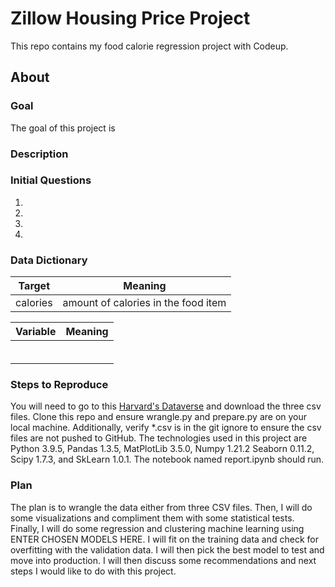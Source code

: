 # Zillow Housing Price Project
This repo contains my food calorie regression project with Codeup.

## About

### Goal
The goal of this project is

### Description


### Initial Questions
1)
2)
3)
4)

### Data Dictionary
<table>
<thead><tr>
<th>Target</th>
<th>Meaning</th>
</tr>
</thead>
<tbody>
<tr>
<td>calories</td>
<td>amount of calories in the food item</td>
</tr>
</tbody>
</table>

<table>
<thead><tr>
<th>Variable</th>
<th>Meaning</th>
</tr>
</thead>
<tbody>
<tr>
<td></td>
<td></td>
</tr>
<tr>
<td></td>
<td></td>
</tr>
<tr>
<td></td>
<td></td>
</tr>
<tr>
<td></td>
<td></td>
</tr>
<tr>
<td></td>
<td></td>
</tr>
<tr>
<td></td>
<td></td>
</tr>
</tbody>
</table>

### Steps to Reproduce
You will need to go to this <a href=" https://dataverse.harvard.edu/dataset.xhtml?persistentId=doi:10.7910/DVN/0OR9HL">Harvard's Dataverse</a> and download the three csv files. Clone this repo and ensure wrangle.py and prepare.py are on your local machine. Additionally, verify *.csv is in the git ignore to ensure the csv files are not pushed to GitHub. The technologies used in this project are Python 3.9.5, Pandas 1.3.5, MatPlotLib 3.5.0, Numpy 1.21.2 Seaborn 0.11.2, Scipy 1.7.3, and SkLearn 1.0.1. The notebook named report.ipynb should run.

### Plan
The plan is to wrangle the data either from three CSV files. Then, I  will do some visualizations and compliment them with some statistical tests. Finally, I will do some regression and clustering machine learning using ENTER CHOSEN MODELS HERE. I will fit on the training data and check for overfitting with the validation data. I will then pick the best model to test and move into production. I will then discuss some recommendations and next steps I would like to do with this project.